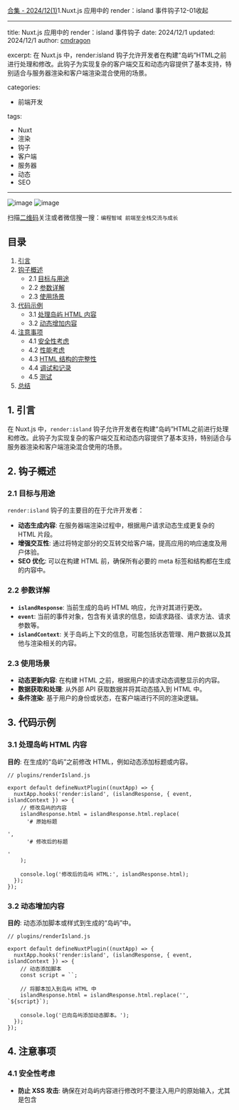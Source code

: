 [合集 \- 2024/12(1\)](https://github.com)1\.Nuxt.js 应用中的 render：island 事件钩子12\-01收起


---


title: Nuxt.js 应用中的 render：island 事件钩子
date: 2024/12/1
updated: 2024/12/1
author:  [cmdragon](https://github.com) 


excerpt:
在 Nuxt.js 中，render:island 钩子允许开发者在构建“岛屿”HTML之前进行处理和修改。此钩子为实现复杂的客户端交互和动态内容提供了基本支持，特别适合与服务器渲染和客户端渲染混合使用的场景。


categories:


* 前端开发


tags:


* Nuxt
* 渲染
* 钩子
* 客户端
* 服务器
* 动态
* SEO




---


![image](https://img2024.cnblogs.com/blog/1546022/202412/1546022-20241201125623521-1213821865.png)
![image](https://img2024.cnblogs.com/blog/1546022/202412/1546022-20241201125636957-1701613148.png)


扫描[二维码](https://github.com)关注或者微信搜一搜：`编程智域 前端至全栈交流与成长`


## 目录


1. [引言](https://github.com)
2. [钩子概述](https://github.com)
	* 2\.1 [目标与用途](https://github.com)
	* 2\.2 [参数详解](https://github.com)
	* 2\.3 [使用场景](https://github.com)
3. [代码示例](https://github.com)
	* 3\.1 [处理岛屿 HTML 内容](https://github.com)
	* 3\.2 [动态增加内容](https://github.com)
4. [注意事项](https://github.com)
	* 4\.1 [安全性考虑](https://github.com)
	* 4\.2 [性能考虑](https://github.com)
	* 4\.3 [HTML 结构的完整性](https://github.com)
	* 4\.4 [调试和记录](https://github.com)
	* 4\.5 [测试](https://github.com)
5. [总结](https://github.com)


## 1\. 引言


在 Nuxt.js 中，`render:island` 钩子允许开发者在构建“岛屿”HTML之前进行处理和修改。此钩子为实现复杂的客户端交互和动态内容提供了基本支持，特别适合与服务器渲染和客户端渲染混合使用的场景。


## 2\. 钩子概述


### 2\.1 目标与用途


`render:island` 钩子的主要目的在于允许开发者：


* **动态生成内容**: 在服务器端渲染过程中，根据用户请求动态生成更复杂的 HTML 片段。
* **增强交互性**: 通过将特定部分的交互转交给客户端，提高应用的响应速度及用户体验。
* **SEO 优化**: 可以在构建 HTML 前，确保所有必要的 meta 标签和结构都在生成的内容中。


### 2\.2 参数详解


* **`islandResponse`**: 当前生成的岛屿 HTML 响应，允许对其进行更改。
* **`event`**: 当前的事件对象，包含有关请求的信息，如请求路径、请求方法、请求参数等。
* **`islandContext`**: 关于岛屿上下文的信息，可能包括状态管理、用户数据以及其他与渲染相关的内容。


### 2\.3 使用场景


* **动态更新内容**: 在构建 HTML 之前，根据用户的请求动态调整显示的内容。
* **数据获取和处理**: 从外部 API 获取数据并将其动态插入到 HTML 中。
* **条件渲染**: 基于用户的身份或状态，在客户端进行不同的渲染逻辑。


## 3\. 代码示例


### 3\.1 处理岛屿 HTML 内容


**目的**: 在生成的“岛屿”之前修改 HTML，例如动态添加标题或内容。



```
// plugins/renderIsland.js

export default defineNuxtPlugin((nuxtApp) => {
  nuxtApp.hooks('render:island', (islandResponse, { event, islandContext }) => {
    // 修改岛屿的内容
    islandResponse.html = islandResponse.html.replace(
      '# 原始标题

',
      '# 修改后的标题

'
    );

    console.log('修改后的岛屿 HTML:', islandResponse.html);
  });
});

```

### 3\.2 动态增加内容


**目的**: 动态添加脚本或样式到生成的“岛屿”中。



```
// plugins/renderIsland.js

export default defineNuxtPlugin((nuxtApp) => {
  nuxtApp.hooks('render:island', (islandResponse, { event, islandContext }) => {
    // 动态添加脚本
    const script = ``;
    
    // 将脚本加入到岛屿 HTML 中
    islandResponse.html = islandResponse.html.replace('', `${script}`);

    console.log('已向岛屿添加动态脚本。');
  });
});

```

## 4\. 注意事项


### 4\.1 安全性考虑


* **防止 XSS 攻击**: 确保在对岛屿内容进行修改时不要注入用户的原始输入，尤其是包含
